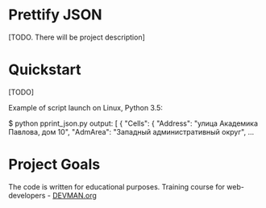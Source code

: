 # Prettify JSON

[TODO. There will be project description]

# Quickstart

[TODO]

Example of script launch on Linux, Python 3.5:

$ python pprint_json.py <path to file>
output:
[
    {
        "Cells": {
            "Address": "улица Академика Павлова, дом 10",
            "AdmArea": "Западный административный округ",
...



# Project Goals

The code is written for educational purposes. Training course for web-developers - [DEVMAN.org](https://devman.org)
